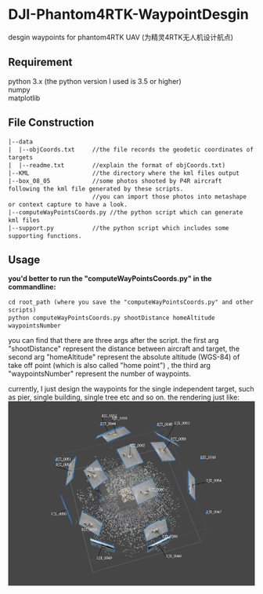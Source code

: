 # DJI-Phantom4RTK-WaypointDesgin
desgin waypoints for phantom4RTK UAV (为精灵4RTK无人机设计航点)

## Requirement
python 3.x (the python version I used is 3.5 or higher)<br>
numpy<br>
matplotlib

## File Construction
```
|--data
|  |--objCoords.txt     //the file records the geodetic coordinates of targets
|  |--readme.txt        //explain the format of objCoords.txt)
|--KML                  //the directory where the kml files output
|--box_08_05            //some photos shooted by P4R aircraft following the kml file generated by these scripts. 
                        //you can import those photos into metashape or context capture to have a look.
|--computeWayPointsCoords.py //the python script which can generate kml files
|--support.py           //the python script which includes some supporting functions.
```

## Usage
**you'd better to run the "computeWayPointsCoords.py" in the commandline:**
```
cd root_path (where you save the "computeWayPointsCoords.py" and other scripts)
python computeWayPointsCoords.py shootDistance homeAltitude waypointsNumber
```
you can find that there are three args after the script. the first arg "shootDistance" represent the distance between aircraft and target, the second arg "homeAltitude" represent the absolute altitude (WGS-84) of take off point (which is also called "home point") , the third arg "waypointsNumber" represent the number of waypoints.

currently, I just design the waypoints for the single independent target, such as pier, single building, single tree etc and so on. the rendering just like:<br>
![rendering image](https://github.com/poxiao2/image-store/blob/master/1596858826(1).png)

